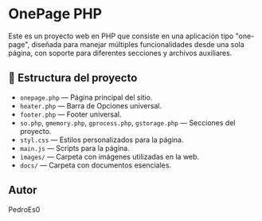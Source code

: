 # OnePage PHP

Este es un proyecto web en PHP que consiste en una aplicación tipo "one-page", diseñada para manejar múltiples funcionalidades desde una sola página, con soporte para diferentes secciones y archivos auxiliares.

## 📂 Estructura del proyecto

- `onepage.php` — Página principal del sitio.
- `heater.php` — Barra de Opciones universal.
- `footer.php` — Footer universal.
- `so.php`, `gmemory.php`, `gprocess.php`, `gstorage.php` — Secciones del proyecto.
- `styl.css` — Estilos personalizados para la página.
- `main.js` — Scripts para la página.
- `images/` — Carpeta con imágenes utilizadas en la web.
- `docs/` — Carpeta con documentos esenciales.

## Autor

PedroEs0

